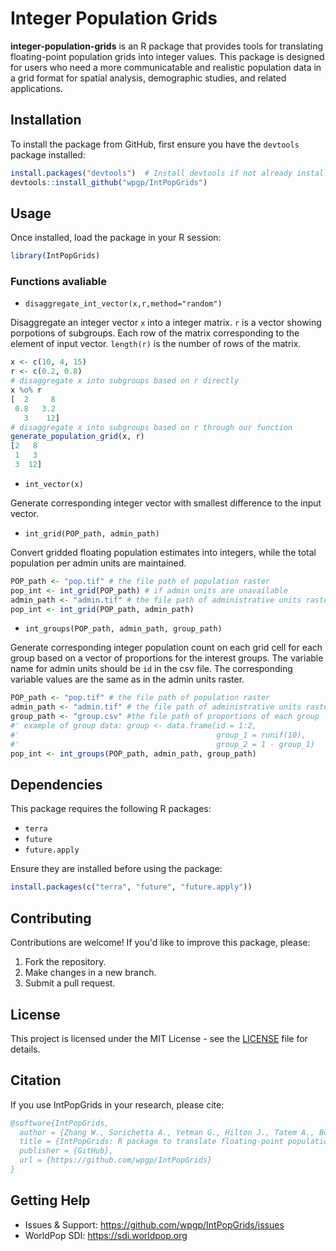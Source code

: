 # Integer Population Grids

**integer-population-grids** is an R package that provides tools for translating floating-point population grids into integer values. This package is designed for users who need a more communicatable and realistic population data in a grid format for spatial analysis, demographic studies, and related applications.

## Installation

To install the package from GitHub, first ensure you have the `devtools` package installed:

```r
install.packages("devtools")  # Install devtools if not already installed
devtools::install_github("wpgp/IntPopGrids")
```

## Usage

Once installed, load the package in your R session:

```r
library(IntPopGrids)
```

### Functions avaliable
- `disaggregate_int_vector(x,r,method="random")`
  
Disaggregate an integer vector `x` into a integer matrix. `r` is a vector showing porpotions of subgroups. Each row of the matrix corresponding to the element of input vector. `length(r)` is the number of rows of the matrix.
```r
x <- c(10, 4, 15)
r <- c(0.2, 0.8)
# disaggregate x into subgroups based on r directly
x %o% r
[  2     8
 0.8   3.2 
   3    12]
# disaggregate x into subgroups based on r through our function
generate_population_grid(x, r)
[2   8
 1   3 
 3  12]
```

- `int_vector(x)`

Generate corresponding integer vector with smallest difference to the input vector.

- `int_grid(POP_path, admin_path)`

Convert gridded floating population estimates into integers, while the total population per admin units are maintained.
``` r
POP_path <- "pop.tif" # the file path of population raster
pop_int <- int_grid(POP_path) # if admin units are unavailable
admin_path <- "admin.tif" # the file path of administrative units raster
pop_int <- int_grid(POP_path, admin_path)
```

- `int_groups(POP_path, admin_path, group_path)`

Generate corresponding integer population count on each grid cell for each group based on a vector of proportions for the interest groups.
The variable name for admin units should be `id` in the csv file. The corresponding variable values are the same as in the admin units raster.
```r
POP_path <- "pop.tif" # the file path of population raster
admin_path <- "admin.tif" # the file path of administrative units raster
group_path <- "group.csv" #the file path of proportions of each group 
#' example of group data: group <- data.frame(id = 1:2,
#'                                            group_1 = runif(10),
#'                                            group_2 = 1 - group_1)
pop_int <- int_groups(POP_path, admin_path, group_path)
```


## Dependencies

This package requires the following R packages:
- `terra`
- `future`
- `future.apply`

Ensure they are installed before using the package:

```r
install.packages(c("terra", "future", "future.apply"))
```

## Contributing

Contributions are welcome! If you'd like to improve this package, please:
1. Fork the repository.
2. Make changes in a new branch.
3. Submit a pull request.

## License

This project is licensed under the MIT License - see the [LICENSE](LICENSE) file for details.

## Citation

If you use IntPopGrids in your research, please cite:

```bibtex
@software{IntPopGrids,
  author = {Zhang W., Sorichetta A., Yetman G., Hilton J., Tatem A., Bondarenko M.},
  title = {IntPopGrids: R package to translate floating-point population grids into integer values.},
  publisher = {GitHub},
  url = {https://github.com/wpgp/IntPopGrids}
}
```

## Getting Help

- Issues & Support: https://github.com/wpgp/IntPopGrids/issues
- WorldPop SDI: https://sdi.worldpop.org